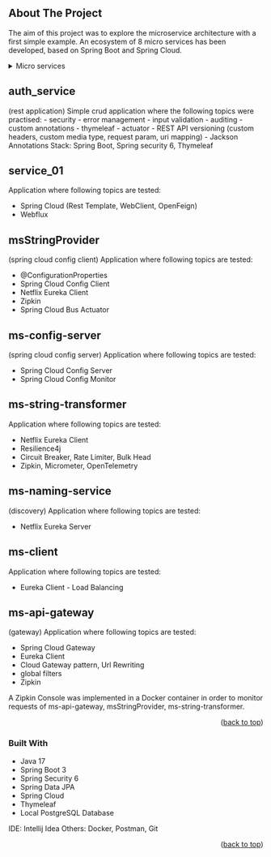 <!-- Improved compatibility of back to top link: See: https://github.com/othneildrew/Best-README-Template/pull/73 -->
<a name="readme-top"></a>
<!--
*** Thanks for checking out the Best-README-Template. If you have a suggestion
*** that would make this better, please fork the repo and create a pull request
*** or simply open an issue with the tag "enhancement".
*** Don't forget to give the project a star!
*** Thanks again! Now go create something AMAZING! :D
-->



<!-- PROJECT SHIELDS -->
<!--
*** I'm using markdown "reference style" links for readability.
*** Reference links are enclosed in brackets [ ] instead of parentheses ( ).
*** See the bottom of this document for the declaration of the reference variables
*** for contributors-url, forks-url, etc. This is an optional, concise syntax you may use.
*** https://www.markdownguide.org/basic-syntax/#reference-style-links
-->


  <h3 align="center"Microservices Training</h3>
</div>


<!-- ABOUT THE PROJECT -->
## About The Project
The aim of this project was to explore the microservice architecture with a first simple example. 
An ecosystem of 8 micro services has been developed, based on Spring Boot and Spring Cloud.


<details>
  <summary>Micro services</summary>
  <ol>
    <li><a href="#auth_service">auth_service</a></li>
    <li><a href="#service_01">service_01</a></li>
    <li><a href="#msStringProvider">msStringProvider</a></li>
    <li><a href="#ms-config-server">ms-config-server</a></li>
    <li><a href="#ms-string-transformer">ms-string-transformer</a></li>
    <li><a href="#ms-naming-service">ms-naming-service</a></li>
    <li><a href="#ms-client">ms-client</a></li>
    <li><a href="#ms-api-gateway">ms-api-gateway</a></li>
  </ol>
</details>


## auth_service
(rest application)
  Simple crud application where the following topics were practised:
    - security
    - error management
    - input validation
    - auditing
    - custom annotations
    - thymeleaf
    - actuator
    - REST API versioning (custom headers, custom media type, request param, uri mapping)
    - Jackson Annotations
  Stack: Spring Boot, Spring security 6, Thymeleaf

  
## service_01
  Application where following topics are tested:
  - Spring Cloud (Rest Template, WebClient, OpenFeign)
  - Webflux


## msStringProvider
(spring cloud config client)
  Application where following topics are tested:
  - @ConfigurationProperties
  - Spring Cloud Config Client
  - Netflix Eureka Client
  - Zipkin
  - Spring Cloud Bus Actuator


## ms-config-server
(spring cloud config server)
  Application where following topics are tested:
  - Spring Cloud Config Server
  - Spring Cloud Config Monitor


## ms-string-transformer
  Application where following topics are tested:
  - Netflix Eureka Client
  - Resilience4j
  - Circuit Breaker, Rate Limiter, Bulk Head
  - Zipkin, Micrometer, OpenTelemetry

   
## ms-naming-service
(discovery)
  Application where following topics are tested:
  - Netflix Eureka Server


## ms-client
  Application where following topics are tested:
  - Eureka Client - Load Balancing


## ms-api-gateway
(gateway)
  Application where following topics are tested:
  - Spring Cloud Gateway
  - Eureka Client
  - Cloud Gateway pattern, Url Rewriting
  - global filters
  - Zipkin

A Zipkin Console was implemented in a Docker container in order to monitor requests of ms-api-gateway, msStringProvider, ms-string-transformer.


<p align="right">(<a href="#readme-top">back to top</a>)</p>


### Built With

* Java 17
* Spring Boot 3
* Spring Security 6
* Spring Data JPA
* Spring Cloud
* Thymeleaf
* Local PostgreSQL Database

IDE: Intellij Idea
Others: Docker, Postman, Git

<p align="right">(<a href="#readme-top">back to top</a>)</p>


